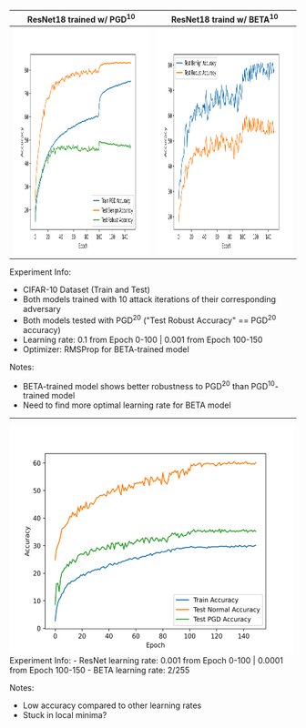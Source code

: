 <!-- ![alt text](https://github.com/hyukahn16/adv_bilevel_optim/blob/master/saved_models/pgd_merge/pgd_accuracy.png) -->
| ResNet18 trained w/ PGD<sup>10</sup>  | ResNet18 traind w/ BETA<sup>10</sup> |
| ------------- | ------------- |
| <img src="https://github.com/hyukahn16/adv_bilevel_optim/blob/master/saved_models/pgd_merge/pgd_accuracy.png" width="500" height="400"/>  | <img src="https://github.com/hyukahn16/adv_bilevel_optim/blob/master/saved_models/bilevel_merge/bilevel_accuracy.png" width="500" height="400"/>  |

Experiment Info:
- CIFAR-10 Dataset (Train and Test)
- Both models trained with 10 attack iterations of their corresponding adversary
- Both models tested with PGD<sup>20</sup> ("Test Robust Accuracy" == PGD<sup>20</sup> accuracy)
- Learning rate: 0.1 from Epoch 0-100 | 0.001 from Epoch 100-150
- Optimizer: RMSProp for BETA-trained model

Notes:  
- BETA-trained model shows better robustness to PGD<sup>20</sup> than PGD<sup>10</sup>-trained model  
- Need to find more optimal learning rate for BETA model

---
<img src="https://github.com/hyukahn16/adv_bilevel_optim/blob/master/saved_models/beta_001/beta_accuracy.png" width="500" height="400"/>
Experiment  Info:
- ResNet learning rate: 0.001 from Epoch 0-100 | 0.0001 from Epoch 100-150
- BETA learning rate: 2/255

Notes:
- Low accuracy compared to other learning rates
- Stuck in local minima?

